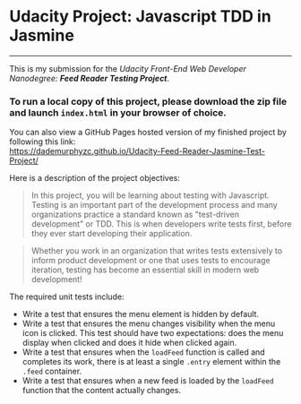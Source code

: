 # Udacity Project: Javascript TDD in Jasmine
-------------------------
This is my submission for the *Udacity Front-End Web Developer Nanodegree: **Feed Reader Testing Project***.

### To run a local copy of this project, please download the zip file and launch `index.html` in your browser of choice.
You can also view a GitHub Pages hosted version of my finished project by following this link: <br>
https://dademurphyzc.github.io/Udacity-Feed-Reader-Jasmine-Test-Project/

Here is a description of the project objectives:

>In this project, you will be learning about testing with Javascript. Testing is an important part of the development process and many organizations practice a standard known as "test-driven development" or TDD. This is when developers write tests first, before they ever start developing their application.

>Whether you work in an organization that writes tests extensively to inform product development or one that uses tests to encourage iteration, testing has become an essential skill in modern web development!

The required unit tests include:

 - Write a test that ensures the menu element is hidden by default.
 - Write a test that ensures the menu changes visibility when the menu icon is clicked. This test should have two expectations: does the menu display when clicked and does it hide when clicked again.
 - Write a test that ensures when the `loadFeed` function is called and completes its work, there is at least a single `.entry` element within the `.feed` container.
 - Write a test that ensures when a new feed is loaded by the `loadFeed` function that the content actually changes.
